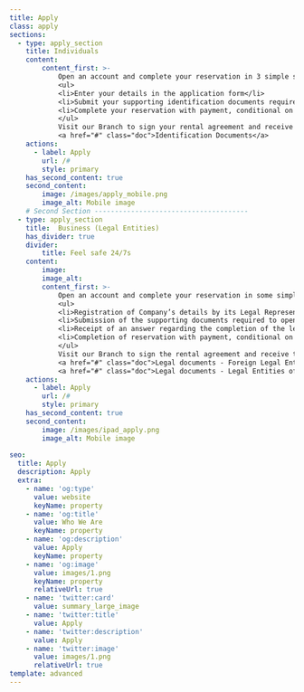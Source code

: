```yaml
---
title: Apply
class: apply
sections:
  - type: apply_section
    title: Individuals
    content: 
        content_first: >-
            Open an account and complete your reservation in 3 simple steps: 
            <ul>
            <li>Enter your details in the application form</li>
            <li>Submit your supporting identification documents required to open a customer account for individuals.</li>
            <li>Complete your reservation with payment, conditional on availability.</li>
            </ul>
            Visit our Branch to sign your rental agreement and receive your Safe Deposit Box keys.
            <a href="#" class="doc">Identification Documents</a>
    actions:
      - label: Apply
        url: /#
        style: primary 
    has_second_content: true
    second_content:
        image: /images/apply_mobile.png
        image_alt: Mobile image
    # Second Section --------------------------------------
  - type: apply_section
    title:  Business (Legal Entities)
    has_divider: true
    divider: 
        title: Feel safe 24/7s
    content: 
        image: 
        image_alt:
        content_first: >-
            Open an account and complete your reservation in some simple steps:
            <ul>
            <li>Registration of Company’s details by its Legal Representative in the Business application form.</li>
            <li>Submission of the supporting documents required to open a Business account. </li>
            <li>Receipt of an answer regarding the completion of the legalization process and regarding the persons who will have access to the Safe Deposit Box on behalf of the legal person.</li>
            <li>Completion of reservation with payment, conditional on availability. </li>
            </ul>
            Visit our Branch to sign the rental agreement and receive the Safe Deposit Box keys.
            <a href="#" class="doc">Legal documents - Foreign Legal Entities</a>
            <a href="#" class="doc">Legal documents - Legal Entities of the Homeland</a>
    actions:
      - label: Apply
        url: /#
        style: primary 
    has_second_content: true
    second_content:
        image: /images/ipad_apply.png
        image_alt: Mobile image
    
seo:
  title: Apply
  description: Apply
  extra:
    - name: 'og:type'
      value: website
      keyName: property
    - name: 'og:title'
      value: Who We Are
      keyName: property
    - name: 'og:description'
      value: Apply
      keyName: property
    - name: 'og:image'
      value: images/1.png
      keyName: property
      relativeUrl: true
    - name: 'twitter:card'
      value: summary_large_image
    - name: 'twitter:title'
      value: Apply
    - name: 'twitter:description'
      value: Apply
    - name: 'twitter:image'
      value: images/1.png
      relativeUrl: true
template: advanced
---
```

